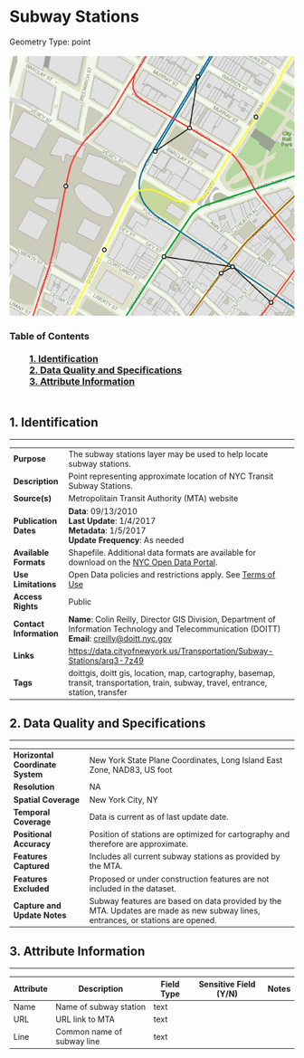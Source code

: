 # Subway Stations
Geometry Type: point<br><br>![image](https://github.com/CityOfNewYork/nyc-geo-metadata/blob/master/Images/SubwayStations.PNG)

### Table of Contents<br><br>&nbsp;&nbsp;&nbsp;&nbsp;&nbsp;&nbsp;&nbsp;&nbsp;&nbsp;[**1. Identification**](#1-identification)<br>&nbsp;&nbsp;&nbsp;&nbsp;&nbsp;&nbsp;&nbsp;&nbsp;&nbsp;[**2. Data Quality and Specifications**](#2-data-quality-and-specifications)<br>&nbsp;&nbsp;&nbsp;&nbsp;&nbsp;&nbsp;&nbsp;&nbsp;&nbsp;[**3. Attribute Information**](#3-attribute-information)<br><br>
## 1. Identification
---------------------------------------------
|     |     |
| --- | --- |
**Purpose** |The subway stations layer may be used to help locate subway stations. 
**Description** |Point representing approximate location of NYC Transit Subway Stations. 
**Source(s)** |Metropolitain Transit Authority (MTA) website
**Publication Dates** |**Data**: 09/13/2010<br>**Last Update**: 1/4/2017<br>**Metadata**: 1/5/2017<br>**Update Frequency**: As needed
**Available Formats** |Shapefile. Additional data formats are available for download on the [NYC Open Data Portal](https://data.cityofnewyork.us/Transportation/Subway-Stations/arq3-7z49).
**Use Limitations** |Open Data policies and restrictions apply. See [Terms of Use](http://www.nyc.gov/html/data/terms.html)
**Access Rights** |Public
**Contact Information** |**Name**: Colin Reilly, Director GIS Division, Department of Information Technology and Telecommunication (DOITT)<br>**Email**: creilly@doitt.nyc.gov
**Links** |https://data.cityofnewyork.us/Transportation/Subway-Stations/arq3-7z49
**Tags** |doittgis, doitt gis, location, map, cartography, basemap, transit, transportation, train, subway, travel, entrance, station, transfer
## 2. Data Quality and Specifications
---------------------------------------------
|     |     |
| --- | --- |
**Horizontal Coordinate System** |New York State Plane Coordinates, Long Island East Zone, NAD83, US foot
**Resolution** |NA
**Spatial Coverage** |New York City, NY
**Temporal Coverage** |Data is current as of last update date.
**Positional Accuracy** |Position of stations are optimized for cartography and therefore are approximate. 
**Features Captured** |Includes all current subway stations as provided by the MTA. 
**Features Excluded** |Proposed or under construction features are not included in the dataset. 
**Capture and Update Notes** |Subway features are based on data provided by the MTA. Updates are made as new subway lines, entrances, or stations are opened. 
## 3. Attribute Information
---------------------------------------------
| Attribute | Description | Field Type | Sensitive Field (Y/N) | Notes| 
|------------ | ------------- | -------- | ----------- | ----------|
| Name | Name of subway station | text | 
| URL | URL link to MTA | text | 
| Line | Common name of subway line | text | 
